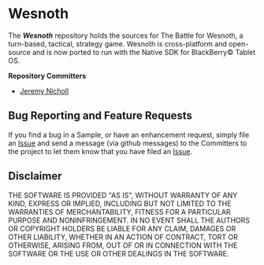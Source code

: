 # Wesnoth

The _**Wesnoth**_ repository holds the sources for The Battle for Wesnoth, a turn-based, tactical, strategy game. Wesnoth is cross-platform and open-source and is now ported to run with the Native SDK for BlackBerry&copy; Tablet OS.


**Repository Committers** 

* [Jeremy Nicholl](https://github.com/jnicholl)


## Bug Reporting and Feature Requests

If you find a bug in a Sample, or have an enhancement request, simply file an [Issue](https://github.com/blackberry/Wesnoth/issues) and send a message (via github messages) to the Committers to the project to let them know that you have filed an [Issue](https://github.com/blackberry/Wesnoth/issues).

## Disclaimer

THE SOFTWARE IS PROVIDED "AS IS", WITHOUT WARRANTY OF ANY KIND, EXPRESS OR IMPLIED, INCLUDING BUT NOT LIMITED TO THE WARRANTIES OF MERCHANTABILITY, FITNESS FOR A PARTICULAR PURPOSE AND NONINFRINGEMENT. IN NO EVENT SHALL THE AUTHORS OR COPYRIGHT HOLDERS BE LIABLE FOR ANY CLAIM, DAMAGES OR OTHER LIABILITY, WHETHER IN AN ACTION OF CONTRACT, TORT OR OTHERWISE, ARISING FROM, OUT OF OR IN CONNECTION WITH THE SOFTWARE OR THE USE OR OTHER DEALINGS IN THE SOFTWARE.

